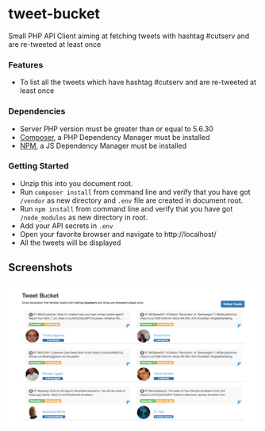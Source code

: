 # tweet-bucket
Small PHP API Client aiming at fetching tweets with hashtag #cutserv and are re-tweeted at least once

### Features

* To list all the tweets which have hashtag #cutserv and are re-tweeted at least once

### Dependencies

* Server PHP version must be greater than or equal to 5.6.30
* [Composer](https://getcomposer.org/), a PHP Dependency Manager must be installed
* [NPM](https://www.npmjs.com/), a JS Dependency Manager must be installed

### Getting Started

* Unzip this into you document root.
* Run ``composer install`` from command line and verify that you have got ``/vendor`` as new directory and ``.env`` file are created in document root.
* Run ``npm install`` from command line and verify that you have got ``/node_modules`` as new directory in root.
* Add your API secrets in ``.env``
* Open your favorite browser and navigate to http://localhost/
* All the tweets will be displayed

## Screenshots

![Tweets List](/screenshots/screenshot-1.png?raw=true "Tweets List")
